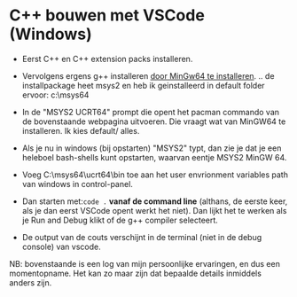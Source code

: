# C++ bouwen met VSCode (Windows)
- Eerst C++ en C++ extension packs installeren.

- Vervolgens ergens g++ installeren [door MinGw64 te installeren](https://code.visualstudio.com/docs/cpp/config-mingw).
  .. de installpackage heet msys2 en heb ik geinstalleerd in default folder ervoor: c:\msys64

- In de "MSYS2 UCRT64" prompt die opent het pacman commando van de bovenstaande webpagina uitvoeren. Die vraagt wat van MinGW64 te installeren. Ik kies default/ alles.

- Als je nu in windows (bij opstarten) "MSYS2" typt, dan zie je dat je een heleboel bash-shells kunt opstarten, waarvan eentje MSYS2 MinGW 64.

- Voeg C:\msys64\ucrt64\bin toe aan het user envrionment variables path van windows in control-panel.

- Dan starten met:``code .`` **vanaf de command line** (althans, de eerste keer, als je dan eerst VSCode opent werkt het niet). Dan lijkt het te werken als je Run and Debug klikt of de g++ compiler selecteert. 

- De output van de couts verschijnt in de terminal (niet in de debug console) van vscode.

NB: bovenstaande is een log van mijn persoonlijke ervaringen, en dus een momentopname. Het kan zo maar zijn dat bepaalde details inmiddels anders zijn.